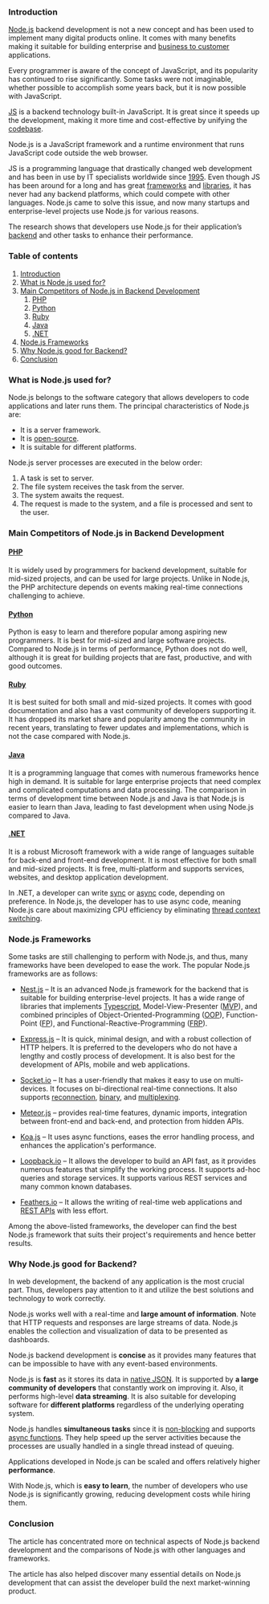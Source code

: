 ### Introduction
[Node.js](https://nodejs.dev/learn) backend development is not a new concept and has been used to implement many digital products online. It comes with many benefits making it suitable for building enterprise and [business to customer](https://www.biztechcs.com/blog/business-consumer-application/) applications.

Every programmer is aware of the concept of JavaScript, and its popularity has continued to rise significantly. Some tasks were not
imaginable, whether possible to accomplish some years back, but it is now possible with JavaScript.

[JS](https://www.javascript.com/) is a backend technology built-in JavaScript. It is great since it speeds up the development, making it more time and cost-effective by unifying the [codebase](https://www.techopedia.com/definition/23962/codebase).

Node.js is a JavaScript framework and a runtime environment that runs JavaScript code outside the web browser.

JS is a programming language that drastically changed web development and has been in use by IT specialists worldwide since [1995](https://auth0.com/blog/a-brief-history-of-javascript/). Even though JS has been around for a long and has great [frameworks](https://skillcrush.com/blog/what-is-a-javascript-framework/) and [libraries](https://www.khanacademy.org/computing/computer-programming/html-css-js/using-js-libraries-in-your-webpage/a/the-world-of-js-libraries), it has never had any backend platforms, which could compete with other languages. Node.js came to solve this issue, and now many startups and enterprise-level projects use Node.js for various reasons.

The research shows that developers use Node.js for their application’s [backend](https://www.coursereport.com/blog/front-end-development-vs-back-end-development-where-to-start) and other tasks to enhance their performance.

### Table of contents
1. [Introduction](#introduction)
2. [What is Node.js used for?](#what-is-node.js-used-for?)
3. [Main Competitors of Node.js in Backend Development](#main-competitors-of-node.js-in-backend-development)
     1. [PHP](#php)
     2. [Python](#python)
     3. [Ruby](#ruby)
     4. [Java](#java)
     5. [.NET](#.NET)
4. [Node.js Frameworks](#node.js-frameworks)
5. [Why Node.js good for Backend?](#why-node.js-good-for-backend?)
6. [Conclusion](#conclusion)

### What is Node.js used for?
Node.js belongs to the software category that allows developers to code applications and later runs them. The principal characteristics of Node.js are:

-   It is a server framework.
-   It is [open-source](https://opensource.com/resources/what-open-source).
-   It is suitable for different platforms.

Node.js server processes are executed in the below order:

1.  A task is set to server.
2.  The file system receives the task from the server.
3.  The system awaits the request.
4.  The request is made to the system, and a file is processed and sent to the user.

### Main Competitors of Node.js in Backend Development

#### [PHP](https://www.php.net/)

It is widely used by programmers for backend development, suitable for mid-sized projects, and can be used for large projects. Unlike in Node.js, the PHP architecture depends on events making real-time connections challenging to achieve.

#### [Python](https://www.python.org/)

Python is easy to learn and therefore popular among aspiring new programmers. It is best for mid-sized and large software projects. Compared to Node.js in terms of performance, Python does not do well, although it is great for building projects that are fast, productive, and with good outcomes.

#### [Ruby](https://www.ruby-lang.org/en/)

It is best suited for both small and mid-sized projects. It comes with good documentation and also has a vast community of developers supporting it. It has dropped its market share and popularity among the community in recent years, translating to fewer updates and implementations, which is not the case compared with Node.js.

#### [Java](https://www.oracle.com/java/)

It is a programming language that comes with numerous frameworks hence high in demand. It is suitable for large enterprise projects that need complex and complicated computations and data processing. The comparison in terms of development time between Node.js and Java is that Node.js is easier to learn than Java, leading to fast development when using Node.js compared to Java.

#### [.NET](https://dotnet.microsoft.com/)

It is a robust Microsoft framework with a wide range of languages suitable for back-end and front-end development. It is most effective for both small and mid-sized projects. It is free, multi-platform and supports services, websites, and desktop application development.

In .NET, a developer can write [sync](https://adrianmejia.com/asynchronous-vs-synchronous-handling-concurrency-in-javascript/) or [async](https://eloquentjavascript.net/11_async.html) code, depending on preference. In Node.js, the developer has to use async code, meaning Node.js care about maximizing CPU efficiency by eliminating [thread context switching](https://users.cs.duke.edu/~narten/110/nachos/main/node13.html).

### Node.js Frameworks
Some tasks are still challenging to perform with Node.js, and thus, many frameworks have been developed to ease the work. The popular Node.js frameworks are as follows:

- [Nest.js](https://docs.nestjs.com/) – It is an advanced Node.js framework for the backend that is suitable for building enterprise-level projects. It has a wide range of libraries that implements [Typescript](https://www.typescriptlang.org/docs/handbook/typescript-in-5-minutes.html), Model-View-Presenter ([MVP](https://medium.com/@anshul.vyas380/model-view-presenter-b7ece803203c)), and combined principles of Object-Oriented-Programming ([OOP](https://www.educative.io/blog/object-oriented-programming)), Function-Point ([FP](https://www.javatpoint.com/software-engineering-functional-point-fp-analysis)), and Functional-Reactive-Programming ([FRP](https://modernweb.com/functional-reactive-programming-in-javascript/)).

- [Express.js](https://expressjs.com/) – It is quick, minimal design, and with a robust collection of HTTP helpers. It is preferred to the developers who do not have a lengthy and costly process of development. It is also best for the development of APIs, mobile and web applications.

- [Socket.io](https://socket.io/get-started/) – It has a user-friendly that makes it easy to use on multi-devices. It focuses on bi-directional real-time connections. It also supports [reconnection](https://www.npmjs.com/package/reconnecting-websocket), [binary](https://blog.takeer.com/streaming-binary-data-using-socket-io/), and [multiplexing](https://searchnetworking.techtarget.com/definition/multiplexing#:~:text=Multiplexing%20(or%20muxing)%20is%20a,called%20demultiplexing%20(or%20demuxing).).

- [Meteor.js](https://guide.meteor.com/) – provides real-time features, dynamic imports, integration between front-end and back-end, and protection from hidden APIs.

- [Koa.js](https://koajs.com/#introduction) – It uses async functions, eases the error handling process, and enhances the application's performance.

- [Loopback.io](https://loopback.io/doc/en/lb4/) – It allows the developer to build an API fast, as it provides numerous features that simplify the working process. It supports ad-hoc queries and storage services. It supports various REST services and many common known databases.

- [Feathers.io](https://docs.feathersjs.com/guides/) – It allows the writing of real-time web applications and [REST APIs](https://restfulapi.net/) with less effort.

Among the above-listed frameworks, the developer can find the best Node.js framework that suits their project's requirements and hence better results.

### Why Node.js good for Backend?
In web development, the backend of any application is the most crucial part. Thus, developers pay attention to it and utilize the best solutions and technology to work correctly.

Node.js works well with a real-time and **large amount of information**. Note that HTTP requests and responses are large streams of data. Node.js enables the collection and visualization of data to be presented as dashboards.

Node.js backend development is **concise** as it provides many features that can be impossible to have with any event-based environments.

Node.js is **fast** as it stores its data in [native JSON](https://www.npmjs.com/package/native-json). It is supported by **a large community of developers** that constantly work on improving it. Also, it performs high-level **data streaming**. It is also suitable for developing software for **different platforms** regardless of the underlying operating system.

Node.js handles **simultaneous tasks** since it is [non-blocking](https://nodejs.org/en/docs/guides/blocking-vs-non-blocking/) and supports [async functions](https://developer.mozilla.org/en-US/docs/Web/JavaScript/Reference/Statements/async_function). They help speed up the server activities because the processes are usually handled in a single thread instead of queuing.

Applications developed in Node.js can be scaled and offers relatively higher **performance**.

With Node.js, which is **easy to learn**, the number of developers who use Node.js is significantly growing, reducing development costs while hiring them.

### Conclusion
The article has concentrated more on technical aspects of Node.js backend development and the comparisons of Node.js with other languages
and frameworks. 

The article has also helped discover many essential details on Node.js development that can assist the developer build the next market-winning product.